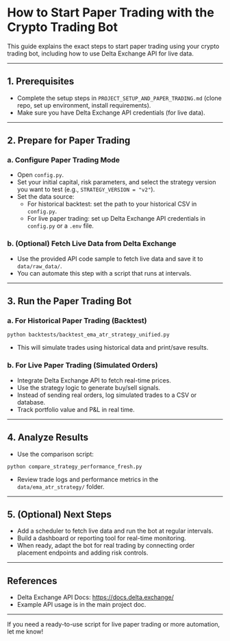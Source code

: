 # How to Start Paper Trading with the Crypto Trading Bot

This guide explains the exact steps to start paper trading using your crypto trading bot, including how to use Delta Exchange API for live data.

---

## 1. Prerequisites
- Complete the setup steps in `PROJECT_SETUP_AND_PAPER_TRADING.md` (clone repo, set up environment, install requirements).
- Make sure you have Delta Exchange API credentials (for live data).

---

## 2. Prepare for Paper Trading

### a. Configure Paper Trading Mode
- Open `config.py`.
- Set your initial capital, risk parameters, and select the strategy version you want to test (e.g., `STRATEGY_VERSION = "v2"`).
- Set the data source:
  - For historical backtest: set the path to your historical CSV in `config.py`.
  - For live paper trading: set up Delta Exchange API credentials in `config.py` or a `.env` file.

### b. (Optional) Fetch Live Data from Delta Exchange
- Use the provided API code sample to fetch live data and save it to `data/raw_data/`.
- You can automate this step with a script that runs at intervals.

---

## 3. Run the Paper Trading Bot

### a. For Historical Paper Trading (Backtest)
```
python backtests/backtest_ema_atr_strategy_unified.py
```
- This will simulate trades using historical data and print/save results.

### b. For Live Paper Trading (Simulated Orders)
- Integrate Delta Exchange API to fetch real-time prices.
- Use the strategy logic to generate buy/sell signals.
- Instead of sending real orders, log simulated trades to a CSV or database.
- Track portfolio value and P&L in real time.

---

## 4. Analyze Results
- Use the comparison script:
```
python compare_strategy_performance_fresh.py
```
- Review trade logs and performance metrics in the `data/ema_atr_strategy/` folder.

---

## 5. (Optional) Next Steps
- Add a scheduler to fetch live data and run the bot at regular intervals.
- Build a dashboard or reporting tool for real-time monitoring.
- When ready, adapt the bot for real trading by connecting order placement endpoints and adding risk controls.

---

## References
- Delta Exchange API Docs: https://docs.delta.exchange/
- Example API usage is in the main project doc.

---

If you need a ready-to-use script for live paper trading or more automation, let me know!
